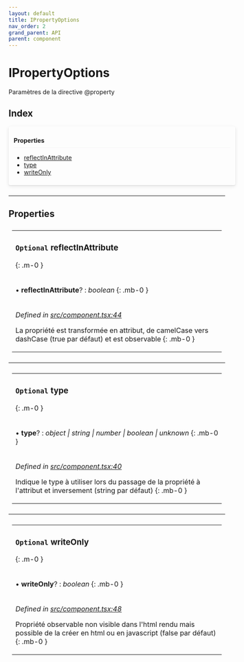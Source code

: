 ```yaml
---
layout: default
title: IPropertyOptions
nav_order: 2
grand_parent: API
parent: component
---
```


# IPropertyOptions

Paramètres de la directive @property

## Index


<div style="width: 100%;max-width: 100%;margin-bottom: 1.5rem;border-radius: 4px;box-shadow: 0 1px 2px rgba(0,0,0,0.12), 0 3px 10px rgba(0,0,0,0.08);padding: .5rem .75rem;">
<div style="font-weight:bold;padding: 1rem 0 .5rem;border-bottom: 1px solid rgba(238,235,238,0.5);">
Properties
</div>
<div style="margin-top: 0.5rem;" markdown="1">

* [reflectInAttribute](_component_.ipropertyoptions.md#optional-reflectinattribute)
* [type](_component_.ipropertyoptions.md#optional-type)
* [writeOnly](_component_.ipropertyoptions.md#optional-writeonly)

</div>
</div>

___

## Properties

<table style="padding: 0.5rem;">
<tr>
<td markdown="1">

### `Optional` reflectInAttribute
{: .m-0 }

</td>
</tr>
<tr>
<td markdown="1">

• **reflectInAttribute**? : *boolean*
{: .mb-0 }

</td>
</tr>
<tr>
<td markdown="1">

*Defined in [src/component.tsx:44](https://github.com/NicolasBoyer/wapitis/blob/d619f93/src/component.tsx#L44)*

La propriété est transformée en attribut, de camelCase vers dashCase (true par défaut) et est observable
{: .mb-0 }

</td>
</tr>
</table>

___

<table style="padding: 0.5rem;">
<tr>
<td markdown="1">

### `Optional` type
{: .m-0 }

</td>
</tr>
<tr>
<td markdown="1">

• **type**? : *object | string | number | boolean | unknown*
{: .mb-0 }

</td>
</tr>
<tr>
<td markdown="1">

*Defined in [src/component.tsx:40](https://github.com/NicolasBoyer/wapitis/blob/d619f93/src/component.tsx#L40)*

Indique le type à utiliser lors du passage de la propriété à l'attribut et inversement (string par défaut)
{: .mb-0 }

</td>
</tr>
</table>

___

<table style="padding: 0.5rem;">
<tr>
<td markdown="1">

### `Optional` writeOnly
{: .m-0 }

</td>
</tr>
<tr>
<td markdown="1">

• **writeOnly**? : *boolean*
{: .mb-0 }

</td>
</tr>
<tr>
<td markdown="1">

*Defined in [src/component.tsx:48](https://github.com/NicolasBoyer/wapitis/blob/d619f93/src/component.tsx#L48)*

Propriété observable non visible dans l'html rendu mais possible de la créer en html ou en javascript (false par défaut)
{: .mb-0 }

</td>
</tr>
</table>
